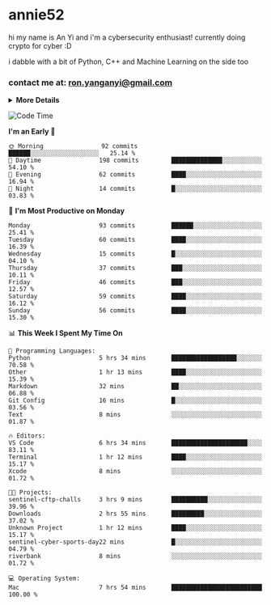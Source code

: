 # annie52 

hi my name is An Yi and i'm a cybersecurity enthusiast!
currently doing crypto for cyber :D

i dabble with a bit of Python, C++ and Machine Learning on the side too

<!--
![trophy](https://github-profile-trophy.vercel.app/?username=yanganyi&theme=discord&no-frame=true&no-bg=false&margin-w=4&row=1)
-->

### contact me at: ron.yanganyi@gmail.com

<details>
<summary>
  <strong>More Details</strong>
</summary>
<br/>

**main langs**

![Python](https://img.shields.io/badge/-Python-black?style=for-the-badge&logo=python)
![C++](https://img.shields.io/badge/-C%2B%2B-black?style=for-the-badge&logo=c%2B%2B)
![Swift](https://img.shields.io/badge/-Swift-black?style=for-the-badge&logo=swift)

**dev envs**

![VSCode](https://img.shields.io/badge/-VS_Code-black?style=for-the-badge&logo=visualstudiocode)
![Figma](https://img.shields.io/badge/-Figma-black?style=for-the-badge&logo=figma)
![XCode](https://img.shields.io/badge/-XCode-black?style=for-the-badge&logo=xcode)
![Github](https://img.shields.io/badge/-Github-black?style=for-the-badge&logo=github)

**browsers**

![Arc Browser](https://img.shields.io/badge/-Arc-black?style=for-the-badge&logo=arc)
![Opera GX](https://img.shields.io/badge/-Opera_GX-black?style=for-the-badge&logo=operagx)
![Firefox](https://img.shields.io/badge/-Firefox-black?style=for-the-badge&logo=firefox)

**devices**

![macOS](https://img.shields.io/badge/-macOS-black?style=for-the-badge&logo=macos)
![Kali Linux](https://img.shields.io/badge/-Kali-black?style=for-the-badge&logo=kalilinux)
![Windows](https://img.shields.io/badge/-Windows-black?style=for-the-badge&logo=windows11)
![Android](https://img.shields.io/badge/-Android-black?style=for-the-badge&logo=android)

</details>

<!--START_SECTION:waka-->
![Code Time](http://img.shields.io/badge/Code%20Time-27%20hrs%2033%20mins-blue)

**I'm an Early 🐤** 

```text
🌞 Morning                92 commits          ██████░░░░░░░░░░░░░░░░░░░   25.14 % 
🌆 Daytime                198 commits         ██████████████░░░░░░░░░░░   54.10 % 
🌃 Evening                62 commits          ████░░░░░░░░░░░░░░░░░░░░░   16.94 % 
🌙 Night                  14 commits          █░░░░░░░░░░░░░░░░░░░░░░░░   03.83 % 
```
📅 **I'm Most Productive on Monday** 

```text
Monday                   93 commits          ██████░░░░░░░░░░░░░░░░░░░   25.41 % 
Tuesday                  60 commits          ████░░░░░░░░░░░░░░░░░░░░░   16.39 % 
Wednesday                15 commits          █░░░░░░░░░░░░░░░░░░░░░░░░   04.10 % 
Thursday                 37 commits          ███░░░░░░░░░░░░░░░░░░░░░░   10.11 % 
Friday                   46 commits          ███░░░░░░░░░░░░░░░░░░░░░░   12.57 % 
Saturday                 59 commits          ████░░░░░░░░░░░░░░░░░░░░░   16.12 % 
Sunday                   56 commits          ████░░░░░░░░░░░░░░░░░░░░░   15.30 % 
```


📊 **This Week I Spent My Time On** 

```text
💬 Programming Languages: 
Python                   5 hrs 34 mins       ██████████████████░░░░░░░   70.58 % 
Other                    1 hr 13 mins        ████░░░░░░░░░░░░░░░░░░░░░   15.39 % 
Markdown                 32 mins             ██░░░░░░░░░░░░░░░░░░░░░░░   06.88 % 
Git Config               16 mins             █░░░░░░░░░░░░░░░░░░░░░░░░   03.56 % 
Text                     8 mins              ░░░░░░░░░░░░░░░░░░░░░░░░░   01.87 % 

🔥 Editors: 
VS Code                  6 hrs 34 mins       █████████████████████░░░░   83.11 % 
Terminal                 1 hr 12 mins        ████░░░░░░░░░░░░░░░░░░░░░   15.17 % 
Xcode                    8 mins              ░░░░░░░░░░░░░░░░░░░░░░░░░   01.72 % 

🐱‍💻 Projects: 
sentinel-cftp-challs     3 hrs 9 mins        ██████████░░░░░░░░░░░░░░░   39.96 % 
Downloads                2 hrs 55 mins       █████████░░░░░░░░░░░░░░░░   37.02 % 
Unknown Project          1 hr 12 mins        ████░░░░░░░░░░░░░░░░░░░░░   15.17 % 
sentinel-cyber-sports-day22 mins             █░░░░░░░░░░░░░░░░░░░░░░░░   04.79 % 
riverbank                8 mins              ░░░░░░░░░░░░░░░░░░░░░░░░░   01.72 % 

💻 Operating System: 
Mac                      7 hrs 54 mins       █████████████████████████   100.00 % 
```


<!--END_SECTION:waka-->

<!--
## a little background

- I am currently studying at [Hwa Chong Junior College](https://www.hci.edu.sg/), subject combi P CP M E
- Currently doing CTFs and [Leetcode](https://leetcode.com/) daily challenges
- Fluent in English and Chinese, learning Russian and Indonesian

<a href="">
  <img align="centre" src="https://github-readme-stats.vercel.app/api?username=yanganyi&count_private=true&include_all_commits=true&show_icons=true&title_color=007bff&text_color=e7e7e7&icon_color=007bff&bg_color=171c28" />
<a />
-->



<!--
![Top Langs](https://github-readme-stats.vercel.app/api/top-langs/?username=yanganyi&layout=compact&title_color=007bff&text_color=e7e7e7&icon_color=007bff&bg_color=171c28)
-->

<!--
**yanganyi/yanganyi** is a ✨ _special_ ✨ repository because its `README.md` (this file) appears on your GitHub profile.

Here are some ideas to get you started:

- 🔭 I’m currently working on ...
- 🌱 I’m currently learning ...
- 👯 I’m looking to collaborate on ...
- 🤔 I’m looking for help with ...
- 💬 Ask me about ...
- 📫 How to reach me: ...
- 😄 Pronouns: ...
- ⚡ Fun fact: ...
-->
